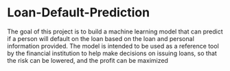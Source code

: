 # Loan-Default-Prediction
The goal of this project is to build a machine learning model that can predict if a person will default on the loan based on the loan and personal information provided. The model is intended to be used as a reference tool by the financial institution to help make decisions on issuing loans, so that the risk can be lowered, and the profit can be maximized
